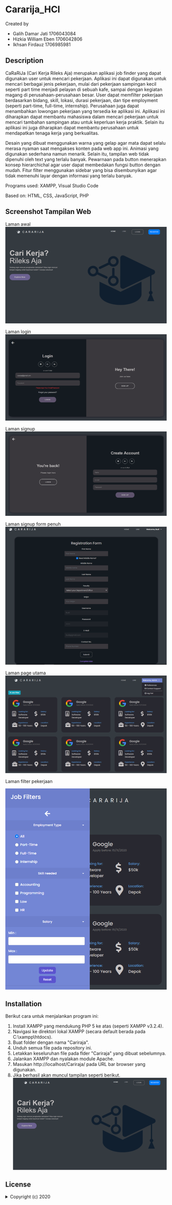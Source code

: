 # Cararija_HCI
Created by 

- Galih Damar Jati    1706043084
- Hizkia William Eben 1706042806
- Ikhsan Firdauz      1706985981

## Description
CaRaRiJa (Cari Kerja Rileks Aja) merupakan aplikasi job finder yang dapat digunakan user untuk mencari pekerjaan. Aplikasi ini dapat digunakan untuk mencari berbagai jenis pekerjaan, mulai dari pekerjaan sampingan kecil seperti part time menjadi pelayan di sebuah kafe, sampai dengan kegiatan magang di perusahaan-perusahaan besar. User dapat memfilter pekerjaan berdasarkan bidang, skill, lokasi, durasi pekerjaan, dan tipe employment (seperti part-time, full-time, internship). Perusahaan juga dapat menambahkan lowongan pekerjaan yang tersedia ke aplikasi ini. Aplikasi ini diharapkan dapat membantu mahasiswa dalam mencari pekerjaan untuk mencari tambahan sampingan atau untuk keperluan kerja praktik. Selain itu aplikasi ini juga diharapkan dapat membantu perusahaan untuk mendapatkan tenaga kerja yang berkualitas.

Desain yang dibuat menggunakan warna yang gelap agar mata dapat selalu merasa nyaman saat mengakses konten pada web app ini. Animasi yang digunakan sederhana namun menarik. Selain itu, tampilan web tidak dipenuhi oleh text yang terlalu banyak. Pewarnaan pada button menerapkan konsep hierarchichal agar user dapat membedakan fungsi button dengan mudah. Fitur filter menggunakan sidebar yang bisa disembunyikan agar tidak memenuhi layar dengan informasi yang terlalu banyak.

Programs used: XAMPP, Visual Studio Code

Based on: HTML, CSS, JavaScript, PHP

## Screenshot Tampilan Web
Laman awal
![Page](Screenshot/Page.png)

Laman login
![Login](Screenshot/Login.png)

Laman signup
![Signup](Screenshot/Signup.png)

Laman signup form penuh
![SignupComplete](Screenshot/SignupComplete.png)

Laman page utama
![Job](Screenshot/Job.png)

Laman filter pekerjaan

![JobFilter](Screenshot/JobFilter.png)

## Installation
Berikut cara untuk menjalankan program ini:
1. Install XAMPP yang mendukung PHP 5 ke atas (seperti XAMPP v3.2.4).
2. Navigasi ke direktori lokal XAMPP (secara default berada pada C:\xampp\htdocs).
3. Buat folder dengan nama "Cariraja".
4. Unduh semua file pada repository ini.
5. Letakkan keseluruhan file pada flder "Cariraja" yang dibuat sebelumnya.
6. Jalankan XAMPP dan nyalakan module Apache.
7. Masukan http://localhost/Cariraja/ pada URL bar browser yang digunakan.
8. Jika berhasil akan muncul tampilan seperti berikut.
![Page](Screenshot/Page.png)


## License
<details>
  <summary>Copyright (c) 2020 </summary>

<p align="justify">Permission is hereby granted, free of charge, to any person obtaining a copy
of this software and associated documentation files (the "Software"), to deal
in the Software without restriction, including without limitation the rights
to use, copy, modify, merge, publish, distribute, sublicense, and/or sell
copies of the Software, and to permit persons to whom the Software is
furnished to do so, subject to the following conditions:</p>

<p align="justify">The above copyright notice and this permission notice shall be included in all
copies or substantial portions of the Software.</p>

<p align="justify">The software is provided "as is", without warranty of any kind, express or
Implied, including but not limited to the warranties of merchantability,
Fitness for a particular purpose and noninfringement. In no event shall the
Authors or copyright holders be liable for any claim, damages or other
Liability, whether in an action of contract, tort or otherwise, arising from,
Out of or in connection with the software or the use or other dealings in the
Software.</p>

</details>
